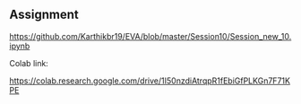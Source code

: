 
## Assignment 

https://github.com/Karthikbr19/EVA/blob/master/Session10/Session_new_10.ipynb

Colab link:

https://colab.research.google.com/drive/1I50nzdiAtrqpR1fEbiGfPLKGn7F71KPE
